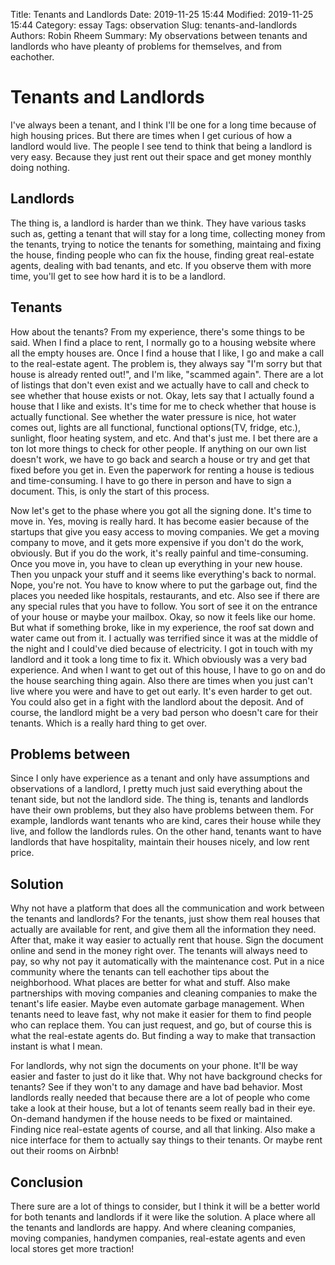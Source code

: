 Title: Tenants and Landlords
Date: 2019-11-25 15:44
Modified: 2019-11-25 15:44
Category: essay
Tags: observation
Slug: tenants-and-landlords
Authors: Robin Rheem
Summary: My observations between tenants and landlords who have pleanty of problems for themselves, and from eachother.

# Tenants and Landlords
I've always been a tenant, and I think I'll be one for a long time because of high housing prices.
But there are times when I get curious of how a landlord would live.
The people I see tend to think that being a landlord is very easy.
Because they just rent out their space and get money monthly doing nothing.

## Landlords
The thing is, a landlord is harder than we think.
They have various tasks such as, getting a tenant that will stay for a long time,
collecting money from the tenants, trying to notice the tenants for something,
maintaing and fixing the house, finding people who can fix the house,
finding great real-estate agents, dealing with bad tenants, and etc.
If you observe them with more time, you'll get to see how hard it is to be a landlord.

## Tenants
How about the tenants?
From my experience, there's some things to be said.
When I find a place to rent, I normally go to a housing website where all the empty houses are.
Once I find a house that I like, I go and make a call to the real-estate agent.
The problem is, they always say "I'm sorry but that house is already rented out!", and I'm like, "scammed again".
There are a lot of listings that don't even exist and we actually have to call and check to see whether that house exists or not.
Okay, lets say that I actually found a house that I like and exists.
It's time for me to check whether that house is actually functional.
See whether the water pressure is nice, hot water comes out, lights are all functional, functional options(TV, fridge, etc.),
sunlight, floor heating system, and etc.
And that's just me.
I bet there are a ton lot more things to check for other people.
If anything on our own list doesn't work, we have to go back and search a house or try and get that fixed before you get in.
Even the paperwork for renting a house is tedious and time-consuming.
I have to go there in person and have to sign a document.
This, is only the start of this process.

Now let's get to the phase where you got all the signing done.
It's time to move in.
Yes, moving is really hard.
It has become easier because of the startups that give you easy access to moving companies.
We get a moving company to move, and it gets more expensive if you don't do the work, obviously.
But if you do the work, it's really painful and time-consuming.
Once you move in, you have to clean up everything in your new house.
Then you unpack your stuff and it seems like everything's back to normal.
Nope, you're not.
You have to know where to put the garbage out, find the places you needed like hospitals, restaurants, and etc.
Also see if there are any special rules that you have to follow.
You sort of see it on the entrance of your house or maybe your mailbox.
Okay, so now it feels like our home.
But what if something broke, like in my experience, the roof sat down and water came out from it.
I actually was terrified since it was at the middle of the night and I could've died because of electricity.
I got in touch with my landlord and it took a long time to fix it.
Which obviously was a very bad experience.
And when I want to get out of this house, I have to go on and do the house searching thing again.
Also there are times when you just can't live where you were and have to get out early.
It's even harder to get out.
You could also get in a fight with the landlord about the deposit.
And of course, the landlord might be a very bad person who doesn't care for their tenants.
Which is a really hard thing to get over.

## Problems between
Since I only have experience as a tenant and only have assumptions and observations of a landlord,
I pretty much just said everything about the tenant side, but not the landlord side.
The thing is, tenants and landlords have their own problems, but they also have problems between them.
For example, landlords want tenants who are kind, cares their house while they live, and follow the landlords rules.
On the other hand, tenants want to have landlords that have hospitality, maintain their houses nicely, and low rent price.

## Solution
Why not have a platform that does all the communication and work between the tenants and landlords?
For the tenants, just show them real houses that actually are available for rent, and give them all the information they need.
After that, make it way easier to actually rent that house. Sign the document online and send in the money right over.
The tenants will always need to pay, so why not pay it automatically with the maintenance cost.
Put in a nice community where the tenants can tell eachother tips about the neighborhood.
What places are better for what and stuff. 
Also make partnerships with moving companies and cleaning companies to make the tenant's life easier.
Maybe even automate garbage management.
When tenants need to leave fast, why not make it easier for them to find people who can replace them.
You can just request, and go, but of course this is what the real-estate agents do.
But finding a way to make that transaction instant is what I mean.

For landlords, why not sign the documents on your phone.
It'll be way easier and faster to just do it like that.
Why not have background checks for tenants?
See if they won't to any damage and have bad behavior.
Most landlords really needed that because there are a lot of people who come take a look at their house,
but a lot of tenants seem really bad in their eye.
On-demand handymen if the house needs to be fixed or maintained.
Finding nice real-estate agents of course, and all that linking.
Also make a nice interface for them to actually say things to their tenants.
Or maybe rent out their rooms on Airbnb!

## Conclusion
There sure are a lot of things to consider, but I think it will be a better world for both
tenants and landlords if it were like the solution.
A place where all the tenants and landlords are happy.
And where cleaning companies, moving companies, handymen companies, real-estate agents and even local stores get more traction!


